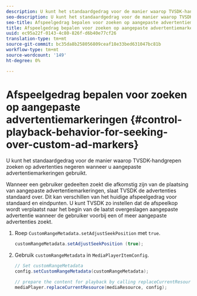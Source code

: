 ```yaml
---
description: U kunt het standaardgedrag voor de manier waarop TVSDK-handgrepen zoeken op advertenties negeren wanneer u aangepaste advertentiemarkeringen gebruikt.
seo-description: U kunt het standaardgedrag voor de manier waarop TVSDK-handgrepen zoeken op advertenties negeren wanneer u aangepaste advertentiemarkeringen gebruikt.
seo-title: Afspeelgedrag bepalen voor zoeken op aangepaste advertentiemarkeringen
title: Afspeelgedrag bepalen voor zoeken op aangepaste advertentiemarkeringen
uuid: ec95a22f-0143-4c80-826f-d6b40e77cf26
translation-type: tm+mt
source-git-commit: bc35da8b258056809ceaf18e33bed631047bc81b
workflow-type: tm+mt
source-wordcount: '149'
ht-degree: 0%

---
```



# Afspeelgedrag bepalen voor zoeken op aangepaste advertentiemarkeringen {#control-playback-behavior-for-seeking-over-custom-ad-markers}

U kunt het standaardgedrag voor de manier waarop TVSDK-handgrepen zoeken op advertenties negeren wanneer u aangepaste advertentiemarkeringen gebruikt.

Wanneer een gebruiker gedeelten zoekt die afkomstig zijn van de plaatsing van aangepaste advertentiemarkeringen, slaat TVSDK de advertenties standaard over. Dit kan verschillen van het huidige afspeelgedrag voor standaard en eindpunten. U kunt TVSDK zo instellen dat de afspeelkop wordt verplaatst naar het begin van de laatst overgeslagen aangepaste advertentie wanneer de gebruiker voorbij een of meer aangepaste advertenties zoekt.

1. Roep `CustomRangeMetadata.setAdjustSeekPosition` met `true`.

   ```java
   customRangeMetadata.setAdjustSeekPosition (true);
   ```

1. Gebruik `customRangeMetadata` in `MediaPlayerItemConfig`.

   ```java
   // Set customRangeMetadata 
   config.setCustomRangeMetadata(customRangeMetadata); 
   
   // prepare the content for playback by calling replaceCurrentResource 
   mediaPlayer.replaceCurrentResource(mediaResource, config); 
   ```
